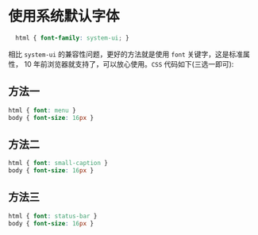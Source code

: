 # 使用系统默认字体

```css
  html { font-family: system-ui; }
```

相比 `system-ui` 的兼容性问题，更好的方法就是使用 `font` 关键字，这是标准属性， 10 年前浏览器就支持了，可以放心使用。`CSS` 代码如下(三选一即可):

## 方法一

```css
html { font: menu }
body { font-size: 16px }
```

## 方法二

```css
html { font: small-caption }
body { font-size: 16px }
```

## 方法三

```css
html { font: status-bar }
body { font-size: 16px }
```
